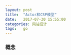 ```yaml
---
layout: post
title:  "Actor和CSP模型"
date:   2017-07-30 15:55:00
categories: 网站设计
tags:   go
---
```


###  概念
